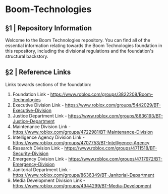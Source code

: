 # Boom-Technologies 

## §1 | Repository Information

Welcome to the Boom Technologies repository. You can find all of the essential information relating towards the Boom Technologies foundation in this repository, including the divisional regulations and the foundation's structural backstory.  


## §2 | Reference Links
Links towards sections of the foundation:
1. Foundation Link - https://www.roblox.com/groups/3822208/Boom-Technologies
2. Executive Division Link - https://www.roblox.com/groups/5442029/BT-Executive-Division 
3. Justice Department Link - https://www.roblox.com/groups/8636193/BT-Justice-Department
4. Maintenance Division Link - https://www.roblox.com/groups/4722981/BT-Maintenance-Division 
5. Intelligence Agency Division Link - https://www.roblox.com/groups/4707753/BT-Intelligence-Agency
6. Research Division Link - https://www.roblox.com/groups/4711518/BT-Security-Division
7. Emergency Division Link - https://www.roblox.com/groups/4717972/BT-Emergency-Division
8. Janitorial Department Link - https://www.roblox.com/groups/8636349/BT-Janitorial-Department
9. Media Development Division Link - https://www.roblox.com/groups/4944299/BT-Media-Development

